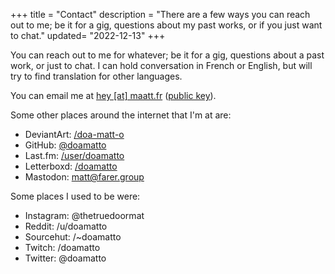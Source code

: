 +++
title = "Contact"
description = "There are a few ways you can reach out to me; be it for a gig, questions about my past works, or if you just want to chat."
updated= "2022-12-13"
+++

You can reach out to me for whatever; be it for a gig, questions about a past work, or just to chat. I can hold conversation in French or English, but will try to find translation for other languages.

You can email me at [hey \[at\] maatt.fr](mailto:hey@maatt.fr) ([public key](/key/)).

Some other places around the internet that I'm at are:
- DeviantArt: [/doa-matt-o](https://www.deviantart.com/doa-matt-o)
- GitHub: [@doamatto](https://github.com/doamatto)
- Last.fm: [/user/doamatto](https://www.last.fm/user/doamatto)
- Letterboxd: [/doamatto](https://letterboxd.com/doamatto)
- Mastodon: [matt@farer.group](https://social.farer.group/@matt)

Some places I used to be were:
- Instagram: @thetruedoormat
- Reddit: /u/doamatto
- Sourcehut: /~doamatto
- Twitch: /doamatto
- Twitter: @doamatto

